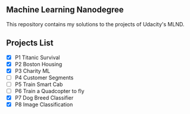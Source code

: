 ## Machine Learning Nanodegree
This repository contains my solutions to the projects of Udacity's MLND.

## Projects List
- [x] P1 Titanic Survival
- [x] P2 Boston Housing
- [x] P3 Charity ML
- [ ] P4 Customer Segments
- [ ] P5 Train Smart Cab
- [ ] P6 Train a Quadcopter to fly
- [x] P7 Dog Breed Classifier
- [x] P8 Image Classification
